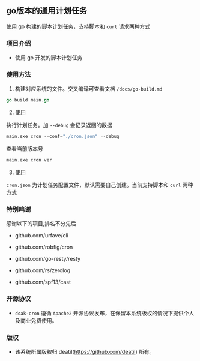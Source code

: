 ## go版本的通用计划任务

使用 go 构建的脚本计划任务，支持脚本和 `curl` 请求两种方式


### 项目介绍

*  使用 go 开发的脚本计划任务


### 使用方法

1. 构建对应系统的文件。交叉编译可查看文档 `/docs/go-build.md`

```go
go build main.go
```

2. 使用

执行计划任务。加 `--debug` 会记录返回的数据
```go
main.exe cron --conf="./cron.json" --debug
```

查看当前版本号
```go
main.exe cron ver
```

3. 使用

`cron.json` 为计划任务配置文件，默认需要自己创建。当前支持脚本和 `curl` 两种方式


### 特别鸣谢

感谢以下的项目,排名不分先后

 - github.com/urfave/cli

 - github.com/robfig/cron

 - github.com/go-resty/resty

 - github.com/rs/zerolog

 - github.com/spf13/cast


### 开源协议

*  `doak-cron` 遵循 `Apache2` 开源协议发布，在保留本系统版权的情况下提供个人及商业免费使用。


### 版权

*  该系统所属版权归 deatil(https://github.com/deatil) 所有。
